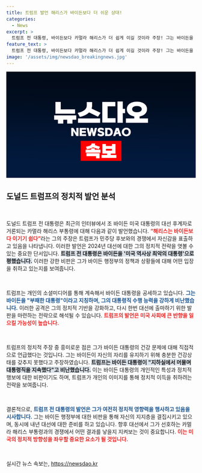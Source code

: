 ```yaml
---
title: 트럼프 발언 해리스가 바이든보다 더 쉬운 상대!
categories:
  - News
excerpt: >
  트럼프 전 대통령, 바이든보다 카멀라 해리스가 더 쉽게 이길 것이라 주장! 그는 바이든을 미국 역사상 최악의 대통령으로 꼽으며, 부적합하다는 강력한 발언으로 여론을 자극했다. 클릭해 자세히 알아보세요!
feature_text: >
  트럼프 전 대통령, 바이든보다 카멀라 해리스가 더 쉽게 이길 것이라 주장! 그는 바이든을 미국 역사상 최악의 대통령으로 꼽으며, 부적합하다는 강력한 발언으로 여론을 자극했다. 클릭해 자세히 알아보세요!
image: '/assets/img/newsdao_breakingnews.jpg'
---
```


<p><img src="/assets/img/newsdao_breakingnews.jpg" alt="koreaapp 속보" /></p>

<h2 data-ke-size="size26">도널드 트럼프의 정치적 발언 분석</h2>

<p data-ke-size="size16">&nbsp;</p>

<p>도널드 트럼프 전 대통령은 최근의 인터뷰에서 조 바이든 미국 대통령의 대선 후계자로 거론되는 카멀라 해리스 부통령에 대해 다음과 같이 발언했습니다. <b><span style="color: #ee2323;">“해리스는 바이든보다 이기기 쉽다”</span></b>라는 그의 주장은 트럼프가 민주당 후보와의 경쟁에서 자신감을 표출하고 있음을 나타냅니다. 이러한 발언은 2024년 대선에 대한 그의 정치적 전략을 엿볼 수 있는 중요한 단서입니다. <b><span style="background-color: #21538527;">트럼프 전 대통령은 바이든을 '미국 역사상 최악의 대통령'으로 평했습니다.</span></b> 이러한 강한 비판은 그가 바이든 행정부의 정책과 상황들에 대해 어떤 입장을 취하고 있는지를 보여줍니다. </p>

<p data-ke-size="size16">&nbsp;</p>

<p>트럼프는 개인의 소셜미디어를 통해 계속해서 바이든 대통령을 공세하고 있습니다. <b><span style="color: #1a5490;">그는 바이든을 "부패한 대통령"이라고 지칭하며, 그의 대통령직 수행 능력을 강하게 비난했습니다.</span></b> 이러한 공격은 그의 정치적 기반을 강화하고, 다시 한번 대선에 출마하기 위한 발판을 마련하는 전략으로 해석될 수 있습니다. <b><span style="color: #ee2323;">트럼프의 발언은 미국 사회에 큰 반향을 일으킬 가능성이 높습니다.</span></b></p>

<p data-ke-size="size16">&nbsp;</p>

<p>트럼프의 정치적 주장 중 흥미로운 점은 그가 바이든 대통령의 건강 문제에 대해 직접적으로 언급했다는 것입니다. 그는 바이든이 자신의 자리를 유지하기 위해 충분한 건강상태를 갖추지 못했다고 주장하였습니다. <b><span style="background-color: #21538527;">트럼프는 바이든 대통령이 "지하실에서 머물며 대통령직을 지속했다"고 비난했습니다.</span></b> 이는 바이든 대통령의 개인적인 특성과 정치적 행보에 대한 비판이기도 하며, 트럼프가 개인의 이미지를 통해 정치적 이득을 취하려는 전략을 보여줍니다.</p>

<p data-ke-size="size16">&nbsp;</p>

<p>결론적으로, <b><span style="color: #1a5490;">트럼프 전 대통령의 발언은 그가 여전히 정치적 영향력을 행사하고 있음을 시사합니다.</span></b> 그는 바이든 행정부에 대한 비판을 통해 자신의 지지층을 결집시키고 있으며, 동시에 내년 대선에 대한 준비를 하고 있습니다. 향후 대선에서 그가 선호하는 카멀라 해리스 부통령과의 경쟁에서 어떤 결과를 낳을지 지켜보는 것이 중요합니다. <b><span style="color: #ee2323;">이는 미국의 정치적 방향성을 좌우할 중요한 요소가 될 것입니다.</span></b></p>

<p data-ke-size="size16">&nbsp;</p>
실시간 뉴스 속보는, <a href="https://newsdao.kr" rel="dofollow">https://newsdao.kr</a>


